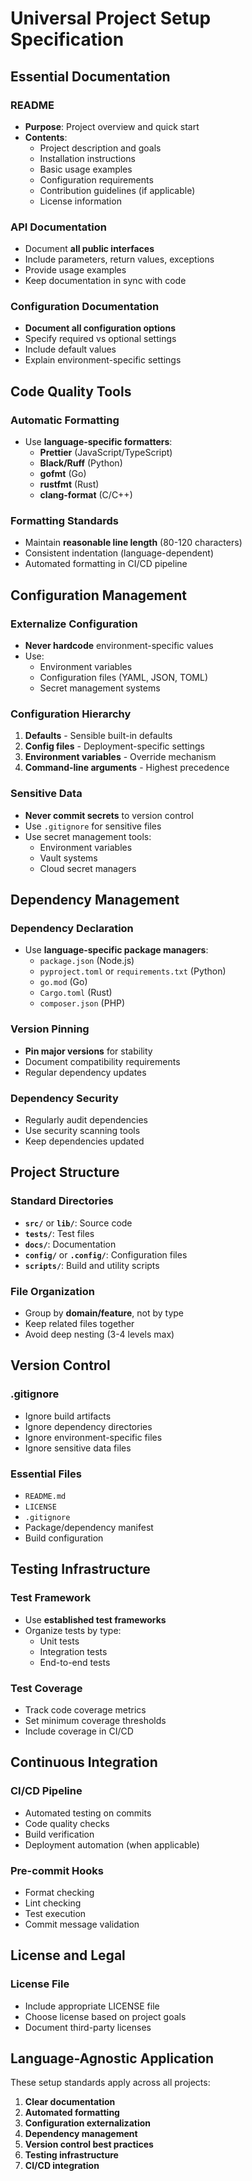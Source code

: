 # Universal Project Setup Specification

## Essential Documentation

### README
- **Purpose**: Project overview and quick start
- **Contents**:
  - Project description and goals
  - Installation instructions
  - Basic usage examples
  - Configuration requirements
  - Contribution guidelines (if applicable)
  - License information

### API Documentation
- Document **all public interfaces**
- Include parameters, return values, exceptions
- Provide usage examples
- Keep documentation in sync with code

### Configuration Documentation
- **Document all configuration options**
- Specify required vs optional settings
- Include default values
- Explain environment-specific settings

## Code Quality Tools

### Automatic Formatting
- Use **language-specific formatters**:
  - **Prettier** (JavaScript/TypeScript)
  - **Black/Ruff** (Python)
  - **gofmt** (Go)
  - **rustfmt** (Rust)
  - **clang-format** (C/C++)

### Formatting Standards
- Maintain **reasonable line length** (80-120 characters)
- Consistent indentation (language-dependent)
- Automated formatting in CI/CD pipeline

## Configuration Management

### Externalize Configuration
- **Never hardcode** environment-specific values
- Use:
  - Environment variables
  - Configuration files (YAML, JSON, TOML)
  - Secret management systems

### Configuration Hierarchy
1. **Defaults** - Sensible built-in defaults
2. **Config files** - Deployment-specific settings
3. **Environment variables** - Override mechanism
4. **Command-line arguments** - Highest precedence

### Sensitive Data
- **Never commit secrets** to version control
- Use `.gitignore` for sensitive files
- Use secret management tools:
  - Environment variables
  - Vault systems
  - Cloud secret managers

## Dependency Management

### Dependency Declaration
- Use **language-specific package managers**:
  - `package.json` (Node.js)
  - `pyproject.toml` or `requirements.txt` (Python)
  - `go.mod` (Go)
  - `Cargo.toml` (Rust)
  - `composer.json` (PHP)

### Version Pinning
- **Pin major versions** for stability
- Document compatibility requirements
- Regular dependency updates

### Dependency Security
- Regularly audit dependencies
- Use security scanning tools
- Keep dependencies updated

## Project Structure

### Standard Directories
- **`src/`** or **`lib/`**: Source code
- **`tests/`**: Test files
- **`docs/`**: Documentation
- **`config/`** or **`.config/`**: Configuration files
- **`scripts/`**: Build and utility scripts

### File Organization
- Group by **domain/feature**, not by type
- Keep related files together
- Avoid deep nesting (3-4 levels max)

## Version Control

### .gitignore
- Ignore build artifacts
- Ignore dependency directories
- Ignore environment-specific files
- Ignore sensitive data files

### Essential Files
- `README.md`
- `LICENSE`
- `.gitignore`
- Package/dependency manifest
- Build configuration

## Testing Infrastructure

### Test Framework
- Use **established test frameworks**
- Organize tests by type:
  - Unit tests
  - Integration tests
  - End-to-end tests

### Test Coverage
- Track code coverage metrics
- Set minimum coverage thresholds
- Include coverage in CI/CD

## Continuous Integration

### CI/CD Pipeline
- Automated testing on commits
- Code quality checks
- Build verification
- Deployment automation (when applicable)

### Pre-commit Hooks
- Format checking
- Lint checking
- Test execution
- Commit message validation

## License and Legal

### License File
- Include appropriate LICENSE file
- Choose license based on project goals
- Document third-party licenses

## Language-Agnostic Application

These setup standards apply across all projects:

1. **Clear documentation**
2. **Automated formatting**
3. **Configuration externalization**
4. **Dependency management**
5. **Version control best practices**
6. **Testing infrastructure**
7. **CI/CD integration**
